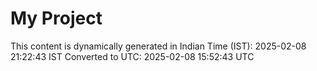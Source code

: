 # My Project

This content is dynamically generated in Indian Time (IST): 2025-02-08 21:22:43 IST
Converted to UTC: 2025-02-08 15:52:43 UTC
